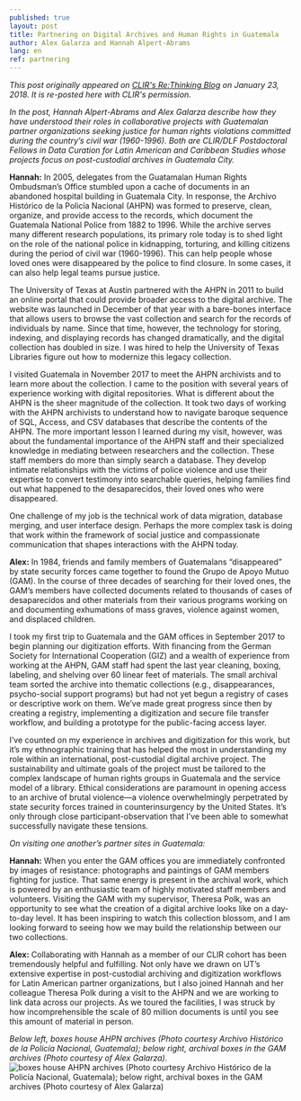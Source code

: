 ```yaml
---
published: true
layout: post
title: Partnering on Digital Archives and Human Rights in Guatemala
author: Alex Galarza and Hannah Alpert-Abrams
lang: en
ref: partnering
---
```

*This post originally appeared on [CLIR's Re:Thinking Blog](https://www.clir.org/2018/01/partnering-digital-archives-human-rights-guatemala/) on January 23, 2018. It is re-posted here with CLIR's permission.*

*In the post, Hannah Alpert-Abrams and Alex Galarza describe how they have understood their roles in collaborative projects with Guatemalan partner organizations seeking justice for human rights violations committed during the country’s civil war (1960-1996). Both are CLIR/DLF Postdoctoral Fellows in Data Curation for Latin American and Caribbean Studies whose projects focus on post-custodial archives in Guatemala City.*

**Hannah:** In 2005, delegates from the Guatamalan Human Rights Ombudsman’s Office stumbled upon a cache of documents in an abandoned hospital building in Guatemala City. In response, the Archivo Histórico de la Policía Nacional (AHPN) was formed to preserve, clean, organize, and provide access to the records, which document the Guatemala National Police from 1882 to 1996. While the archive serves many different research populations, its primary role today is to shed light on the role of the national police in kidnapping, torturing, and killing citizens during the period of civil war (1960-1996). This can help people whose loved ones were disappeared by the police to find closure. In some cases, it can also help legal teams pursue justice.

The University of Texas at Austin partnered with the AHPN in 2011 to build an online portal that could provide broader access to the digital archive. The website was launched in December of that year with a bare-bones interface that allows users to browse the vast collection and search for the records of individuals by name. Since that time, however, the technology for storing, indexing, and displaying records has changed dramatically, and the digital collection has doubled in size. I was hired to help the University of Texas Libraries figure out how to modernize this legacy collection.

I visited Guatemala in November 2017 to meet the AHPN archivists and to learn more about the collection. I came to the position with several years of experience working with digital repositories. What is different about the AHPN is the sheer magnitude of the collection. It took two days of working with the AHPN archivists to understand how to navigate baroque sequence of SQL, Access, and CSV databases that describe the contents of the AHPN. The more important lesson I learned during my visit, however, was about the fundamental importance of the AHPN staff and their specialized knowledge in mediating between researchers and the collection. These staff members do more than simply search a database. They develop intimate relationships with the victims of police violence and use their expertise to convert testimony into searchable queries, helping families find out what happened to the desaparecidos, their loved ones who were disappeared.

One challenge of my job is the technical work of data migration, database merging, and user interface design. Perhaps the more complex task is doing that work within the framework of social justice and compassionate communication that shapes interactions with the AHPN today.

**Alex:** In 1984, friends and family members of Guatemalans “disappeared” by state security forces came together to found the Grupo de Apoyo Mutuo (GAM). In the course of three decades of searching for their loved ones, the GAM’s members have collected documents related to thousands of cases of desaparecidos and other materials from their various programs working on and documenting exhumations of mass graves, violence against women, and displaced children.

I took my first trip to Guatemala and the GAM offices in September 2017 to begin planning our digitization efforts. With financing from the German Society for International Cooperation (GIZ) and a wealth of experience from working at the AHPN, GAM staff had spent the last year cleaning, boxing, labeling, and shelving over 60 linear feet of materials. The small archival team sorted the archive into thematic collections (e.g., disappearances, psycho-social support programs) but had not yet begun a registry of cases or descriptive work on them. We’ve made great progress since then by creating a registry, implementing a digitization and secure file transfer workflow, and building a prototype for the public-facing access layer.

I’ve counted on my experience in archives and digitization for this work, but it’s my ethnographic training that has helped the most in understanding my role within an international, post-custodial digital archive project. The sustainability and ultimate goals of the project must be tailored to the complex landscape of human rights groups in Guatemala and the service model of a library. Ethical considerations are paramount in opening access to an archive of brutal violence—a violence overwhelmingly perpetrated by state security forces trained in counterinsurgency by the United States. It’s only through close participant-observation that I’ve been able to somewhat successfully navigate these tensions.

*On visiting one another’s partner sites in Guatemala:*

**Hannah:** When you enter the GAM offices you are immediately confronted by images of resistance: photographs and paintings of GAM members fighting for justice. That same energy is present in the archival work, which is powered by an enthusiastic team of highly motivated staff members and volunteers. Visiting the GAM with my supervisor, Theresa Polk, was an opportunity to see what the creation of a digital archive looks like on a day-to-day level. It has been inspiring to watch this collection blossom, and I am looking forward to seeing how we may build the relationship between our two collections.

**Alex:** Collaborating with Hannah as a member of our CLIR cohort has been tremendously helpful and fulfilling. Not only have we drawn on UT’s extensive expertise in post-custodial archiving and digitization workflows for Latin American partner organizations, but I also joined Hannah and her colleague Theresa Polk during a visit to the AHPN and we are working to link data across our projects. As we toured the facilities, I was struck by how incomprehensible the scale of 80 million documents is until you see this amount of material in person.

_Below left, boxes house AHPN archives (Photo courtesy Archivo Histórico de la Policía Nacional, Guatemala); below right, archival boxes in the GAM archives (Photo courtesy of Alex Galarza)._
![boxes house AHPN archives (Photo courtesy Archivo Histórico de la Policía Nacional, Guatemala); below right, archival boxes in the GAM archives (Photo courtesy of Alex Galarza)]({{site.baseurl}}/images/boxes.jpg)
